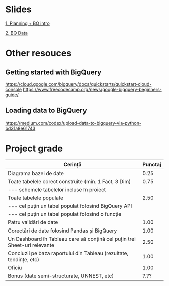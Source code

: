 
# Slides
[1. Planning + BQ intro](https://www.canva.com/design/DAFSgKCg7hM/vZWAGPAJ-ZCs2f3tdR-UCg/view?utm_content=DAFSgKCg7hM&utm_campaign=designshare&utm_medium=link&utm_source=publishsharelink)

[2. BQ Data](https://www.canva.com/design/DAFTKZe6ssY/UBK-Fqw4B5SKHbWZVRt0GA/view?utm_content=DAFTKZe6ssY&utm_campaign=designshare&utm_medium=link&utm_source=publishsharelink)


# Other resouces

## Getting started with BigQuery
https://cloud.google.com/bigquery/docs/quickstarts/quickstart-cloud-console
https://www.freecodecamp.org/news/google-bigquery-beginners-guide/

## Loading data to BigQuery
https://medium.com/codex/upload-data-to-bigquery-via-python-bd31a8e61743 


# Project grade

| **Cerință**                                                                                                                | **Punctaj** |
|----------------------------------------------------------------------------------------------------------------------------|-------------|
| Diagrama bazei de date                                                                                                     | 0.25        |
| Toate tabelele corect construite (min. 1 Fact, 3 Dim)                                                                      | 0.75        |
| --- schemele tabelelor incluse în proiect                                                                                  |             |
| Toate tabelele populate                                                                                                    | 2.50        |
| --- cel puțin un tabel populat folosind BigQuery API                                                                       |             |
| --- cel puțin un tabel populat folosind o funcție                                                                          |             |
| Patru validări de date                                                                                                     | 1.00        |
| Corectări de date folosind Pandas și BigQuery                                                                              | 1.00        |
| Un Dashboard în Tableau care să conțină cel puțin trei Sheet-uri relevante                                                 | 2.50        |
| Concluzii pe baza raportului din Tableau (rezultate, tendințe, etc)                                                        | 1.00        |
| Oficiu                                                                                                                     | 1.00        |
| Bonus (date semi-structurate, UNNEST, etc)                                                                                 | ?.??        |
